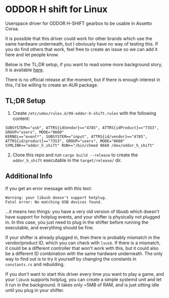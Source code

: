 # ODDOR H shift for Linux

Userspace driver for ODDOR H-SHIFT gearbox to be usable in Assetto Corsa.

It is possible that this driver could work for other brands which use the same hardware underneath, but I obviously have
no way of testing this. If you do find others that work, feel free to create an issue so we can add it here and let
people know.

Below is the TL;DR setup, if you want to read some more background story, it is available [here][blogpost].

There is no official release at the moment, but if there is enough interest in this, I'd be willing to create an AUR
package.

## TL;DR Setup

1. Create `/etc/udev/rules.d/99-oddor-h-shift.rules` with the following content:

```
SUBSYSTEM=="usb", ATTRS{idVendor}=="4785", ATTRS{idProduct}=="7353", GROUP="users", MODE="0660"
KERNEL=="event*", SUBSYSTEM=="input", ATTRS{id/vendor}=="4785", ATTRS{id/product}=="7353", GROUP="users", MODE="0660" SYMLINK+="oddor_h_shift" RUN+="/bin/chmod 0660 /dev/oddor_h_shift"
```

2. Clone this repo and run `cargo build --release` to create the `oddor_h_shift` executable in the `target/release/`
   dir.

## Additional Info

If you get an error message with this text:

```
Warning: your libusb doesn't support hotplug.
Fatal error: No matching USB devices found.
```

...it means two things: you have a very old version of libusb which doesn't have support for hotplug events, and your
shifter is physically not plugged in. In this case, you just need to plug in the shifter before running the executable,
and everything should be fine.

If your shifter _is_ already plugged in, then there is probably mismatch in the vendor/product ID, which you can check
with `lsusb`. If there is a mismatch, it could be a different controller that won't work with this, but it could also be
a different ID combination with the same hardware underneath. The only way to find out is to try it yourself by changing
the constants in `constants.rs` and rebuilding.

If you don't want to start this driver every time you want to play a game, and your `libusb` supports hotplug, you can
create a simple systemd unit and let it run in the background. It takes only ~5MB of RAM, and is just sitting idle until
you plug in your shifter.

[blogpost]: http://dsimidzija.github.io/posts/euro-truck-simulator-2-oddor-truckshifter-linux/
